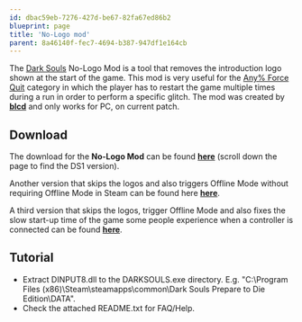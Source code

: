 ```yaml
---
id: dbac59eb-7276-427d-be67-82fa67ed86b2
blueprint: page
title: 'No-Logo mod'
parent: 8a46140f-fec7-4694-b387-947df1e164cb
---
```

The [Dark Souls](/darksouls) No-Logo Mod is a tool that removes the introduction logo shown at the start of the game. This mod is very useful for the [Any% Force Quit](/darksouls/any-force-quit) category in which the player has to restart the game multiple times during a run in order to perform a specific glitch. The mod was created by [**blcd**](//github.com/bladecoding/DarkSouls3RemoveIntroScreens) and only works for PC, on current patch.

## Download

The download for the **No-Logo Mod** can be found [**here**](//github.com/bladecoding/DarkSouls3RemoveIntroScreens/releases) (scroll down the page to find the DS1 version).

Another version that skips the logos and also triggers Offline Mode without requiring Offline Mode in Steam can be found here [**here**](//github.com/NEZ64/DarkSoulsOfflineLogoSkip/releases).

A third version that skips the logos, trigger Offline Mode and also fixes the slow start-up time of the game some people experience when a controller is connected can be found [**here**](https://github.com/r3sus/Resouls/tree/main/ptde/gmpfx#dll).

## Tutorial

- Extract DINPUT8.dll to the DARKSOULS.exe directory. E.g. "C:\Program Files (x86)\Steam\steamapps\common\Dark Souls Prepare to Die Edition\DATA".
- Check the attached README.txt for FAQ/Help.
